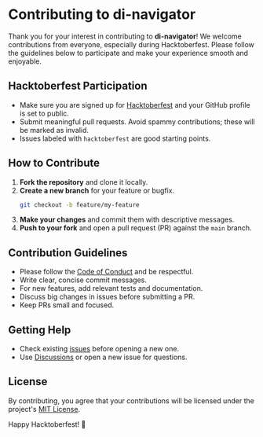 # Contributing to di-navigator

Thank you for your interest in contributing to **di-navigator**! We welcome contributions from everyone, especially during Hacktoberfest. Please follow the guidelines below to participate and make your experience smooth and enjoyable.

## Hacktoberfest Participation

- Make sure you are signed up for [Hacktoberfest](https://hacktoberfest.com/) and your GitHub profile is set to public.
- Submit meaningful pull requests. Avoid spammy contributions; these will be marked as invalid.
- Issues labeled with `hacktoberfest` are good starting points.

## How to Contribute

1. **Fork the repository** and clone it locally.
2. **Create a new branch** for your feature or bugfix.
   ```bash
   git checkout -b feature/my-feature
   ```
3. **Make your changes** and commit them with descriptive messages.
4. **Push to your fork** and open a pull request (PR) against the `main` branch.

## Contribution Guidelines

- Please follow the [Code of Conduct](CODE_OF_CONDUCT.md) and be respectful.
- Write clear, concise commit messages.
- For new features, add relevant tests and documentation.
- Discuss big changes in issues before submitting a PR.
- Keep PRs small and focused.

## Getting Help

- Check existing [issues](https://github.com/chaluvadis/di-navigator/issues) before opening a new one.
- Use [Discussions](https://github.com/chaluvadis/di-navigator/discussions) or open a new issue for questions.

## License

By contributing, you agree that your contributions will be licensed under the project's [MIT License](LICENSE).

Happy Hacktoberfest! 🎉
